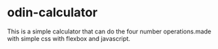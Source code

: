 # odin-calculator

This is a simple calculator that can do the four number operations.made with simple css with flexbox and javascript.
